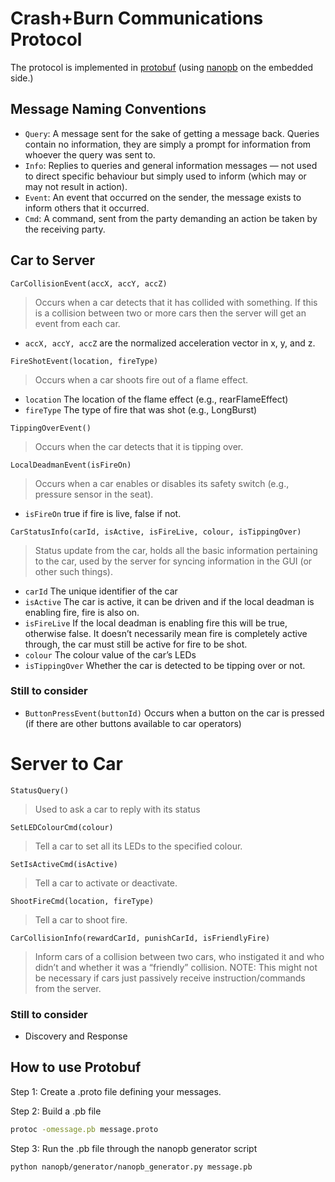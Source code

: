 # Crash+Burn Communications Protocol

The protocol is implemented in [protobuf](https://code.google.com/p/protobuf/) (using [nanopb](https://code.google.com/p/nanopb/) on the embedded side.)


## Message Naming Conventions

* `Query`: A message sent for the sake of getting a message back. Queries contain no information, they are simply a prompt for information from whoever the query was sent to.
* `Info`: Replies to queries and general information messages — not used to direct specific behaviour but simply used to inform (which may or may not result in action).
* `Event`: An event that occurred on the sender, the message exists to inform others that it occurred.
* `Cmd`: A command, sent from the party demanding an action be taken by the receiving party.


## Car to Server

`CarCollisionEvent(accX, accY, accZ)`
 > Occurs when a car detects that it has collided with something. If this is a collision between two or more cars then the server will get an event from each car.
 * `accX, accY, accZ` are the normalized acceleration vector in x, y, and z.

`FireShotEvent(location, fireType)`
 > Occurs when a car shoots fire out of a flame effect.
 * `location` The location of the flame effect (e.g., rearFlameEffect)
 * `fireType` The type of fire that was shot (e.g., LongBurst)

`TippingOverEvent()`
 > Occurs when the car detects that it is tipping over.

`LocalDeadmanEvent(isFireOn)`
 > Occurs when a car enables or disables its safety switch (e.g., pressure sensor in the seat).
 * `isFireOn` true if fire is live, false if not.

`CarStatusInfo(carId, isActive, isFireLive, colour, isTippingOver)`
 > Status update from the car, holds all the basic information pertaining to the car, used by the server for syncing information in the GUI (or other such things).
 * `carId` The unique identifier of the car
 * `isActive` The car is active, it can be driven and if the local deadman is enabling fire, fire is also on.
 * `isFireLive` If the local deadman is enabling fire this will be true, otherwise false. It doesn’t necessarily mean fire is completely active through, the car must still be active for fire to be shot.
 * `colour` The colour value of the car’s LEDs
 * `isTippingOver` Whether the car is detected to be tipping over or not.

### Still to consider
 * `ButtonPressEvent(buttonId)` Occurs when a button on the car is pressed (if there are other buttons available to car operators)


# Server to Car

`StatusQuery()`
 > Used to ask a car to reply with its status

`SetLEDColourCmd(colour)`
> Tell a car to set all its LEDs to the specified colour.

`SetIsActiveCmd(isActive)`
> Tell a car to activate or deactivate.

`ShootFireCmd(location, fireType)`
 > Tell a car to shoot fire.

`CarCollisionInfo(rewardCarId, punishCarId, isFriendlyFire)`
 > Inform cars of a collision between two cars, who instigated it and who didn’t and whether it was a “friendly” collision. NOTE: This might not be necessary if cars just passively receive instruction/commands from the server.

### Still to consider
 * Discovery and Response


## How to use Protobuf

Step 1: Create a .proto file defining your messages.

Step 2: Build a .pb file
```bash
protoc -omessage.pb message.proto
```

Step 3: Run the .pb file through the nanopb generator script
```bash
python nanopb/generator/nanopb_generator.py message.pb
```
